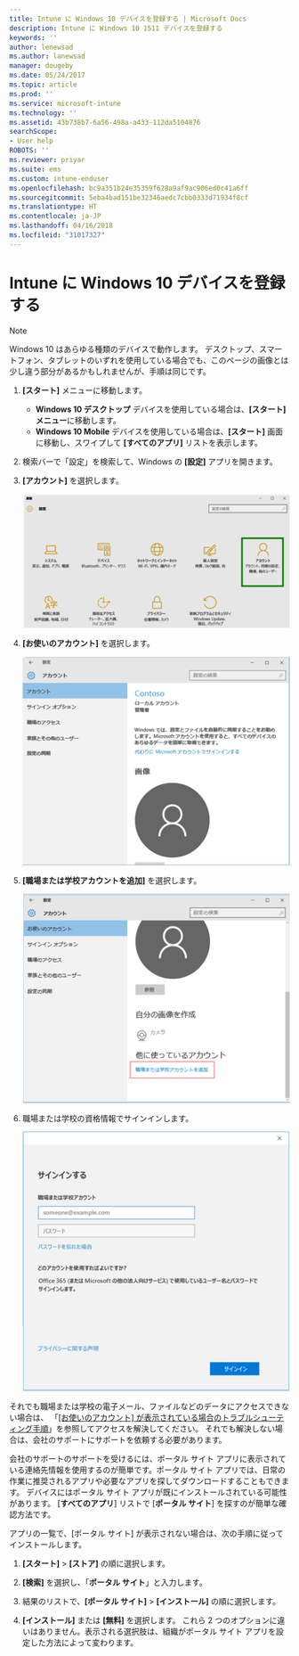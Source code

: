 ```yaml
---
title: Intune に Windows 10 デバイスを登録する | Microsoft Docs
description: Intune に Windows 10 1511 デバイスを登録する
keywords: ''
author: lenewsad
ms.author: lanewsad
manager: dougeby
ms.date: 05/24/2017
ms.topic: article
ms.prod: ''
ms.service: microsoft-intune
ms.technology: ''
ms.assetid: 43b738b7-6a56-498a-a433-112da5104876
searchScope:
- User help
ROBOTS: ''
ms.reviewer: priyar
ms.suite: ems
ms.custom: intune-enduser
ms.openlocfilehash: bc9a351b24e35359f628a9af9ac906ed0c41a6ff
ms.sourcegitcommit: 5eba4bad151be32346aedc7cbb0333d71934f8cf
ms.translationtype: HT
ms.contentlocale: ja-JP
ms.lasthandoff: 04/16/2018
ms.locfileid: "31017327"
---
```

# <a name="enroll-your-windows-10-device-in-intune"></a>Intune に Windows 10 デバイスを登録する

  > [!NOTE]
  > Windows 10 はあらゆる種類のデバイスで動作します。 デスクトップ、スマートフォン、タブレットのいずれを使用している場合でも、このページの画像とは少し違う部分があるかもしれませんが、手順は同じです。

1. **[スタート]** メニューに移動します。

   - **Windows 10 デスクトップ** デバイスを使用している場合は、**[スタート] メニュー**に移動します。
   - **Windows 10 Mobile** デバイスを使用している場合は、**[スタート]** 画面に移動し、スワイプして **[すべてのアプリ]** リストを表示します。

2. 検索バーで「設定」を検索して、Windows の **[設定]** アプリを開きます。

3. **[アカウント]** を選択します。

    ![[設定] と [アカウント] に移動する](./media/W10-enroll-1-settings-accounts.png)

4. **[お使いのアカウント]** を選択します。

    ![[お使いのアカウント] を選択する](./media/W10-enroll-2-accounts-your-account.png)

5. **[職場または学校アカウントを追加]** を選択します。

    ![[職場または学校アカウントを追加] を選択する](./media/w10-enroll-3-add-work-school-acct.png)

6. 職場または学校の資格情報でサインインします。

    ![サインイン](./media/W10-enroll-4-sign-in.png)

それでも職場または学校の電子メール、ファイルなどのデータにアクセスできない場合は、 「[[お使いのアカウント] が表示されている場合のトラブルシューティング手順](troubleshoot-your-windows-10-device-windows.md#troubleshooting-steps-to-follow-if-you-see-your-account)」を参照してアクセスを解決してください。 それでも解決しない場合は、会社のサポートにサポートを依頼する必要があります。

会社のサポートのサポートを受けるには、ポータル サイト アプリに表示されている連絡先情報を使用するのが簡単です。ポータル サイト アプリでは、日常の作業に推奨されるアプリや必要なアプリを探してダウンロードすることもできます。 デバイスにはポータル サイト アプリが既にインストールされている可能性があります。 [__すべてのアプリ__] リストで [__ポータル サイト__] を探すのが簡単な確認方法です。

アプリの一覧で、[ポータル サイト] が表示されない場合は、次の手順に従ってインストールします。

1. **[スタート]** > **[ストア]** の順に選択します。

2. **[検索]** を選択し、「**ポータル サイト**」と入力します。

3. 結果のリストで、**[ポータル サイト]** > **[インストール]** の順に選択します。

4. **[インストール]** または **[無料]** を選択します。 これら 2 つのオプションに違いはありません。表示される選択肢は、組織がポータル サイト アプリを設定した方法によって変わります。
